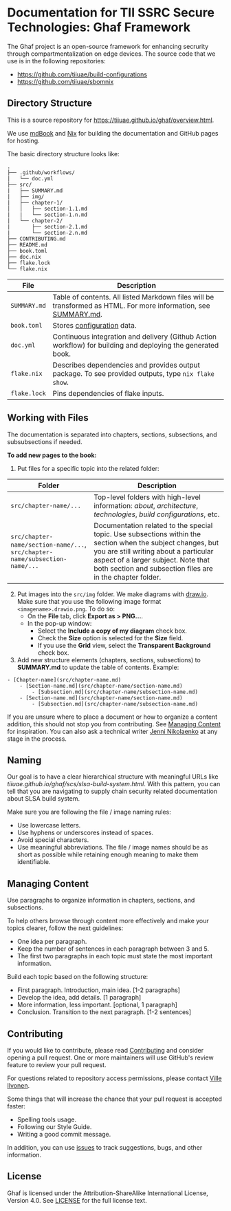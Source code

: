 # Documentation for TII SSRC Secure Technologies: Ghaf Framework

The Ghaf project is an open-source framework for enhancing secrurity through compartmentalization on edge devices. The source code that we use is in the following repositories:

* https://github.com/tiiuae/build-configurations
* https://github.com/tiiuae/sbomnix


## Directory Structure

This is a source repository for https://tiiuae.github.io/ghaf/overview.html.

We use [mdBook](https://rust-lang.github.io/mdBook/index.html) and [Nix](https://nixos.org/manual/nix/stable/introduction.html) for building the documentation and GitHub pages for hosting.

The basic directory structure looks like:

```
.
├── .github/workflows/
|   └── doc.yml
├── src/
|   ├── SUMMARY.md
|   ├── img/
|   ├── chapter-1/
│   │   ├── section-1.1.md
|   |   └── section-1.n.md
|   └── chapter-2/
|       ├── section-2.1.md
|   	└── section-2.n.md
├── CONTRIBUTING.md
├── README.md
├── book.toml
├── doc.nix
├── flake.lock
└── flake.nix 

```
| File | Description |
| -------- | ----------- |
| `SUMMARY.md` | Table of contents.  All listed Markdown files will be transformed as HTML. For more information, see [SUMMARY.md](https://rust-lang.github.io/mdBook/format/summary.html). |
| `book.toml` | Stores [configuration](https://rust-lang.github.io/mdBook/format/configuration/index.html) data. |
| `doc.yml` | Continuous integration and delivery (Github Action workflow) for building and deploying the generated book. |
| `flake.nix ` | Describes dependencies and provides output package. To see provided outputs, type `nix flake show`. |
| `flake.lock` | Pins dependencies of flake inputs. |


## Working with Files

The documentation is separated into chapters, sections, subsections, and subsubsections if needed.

**To add new pages to the book:**
1. Put files for a specific topic into the related folder:

| Folder | Description |
| --------- | ----------- |
| `src/chapter-name/...` | Top-level folders with high-level information: _about_, _architecture_, _technologies_, _build configurations_, etc.|
| `src/chapter-name/section-name/...`, `src/chapter-name/subsection-name/...` | Documentation related to the special topic. Use subsections within the section when the subject changes, but you are still writing about a particular aspect of a larger subject. Note that both section and subsection files are in the chapter folder. |

2. Put images into the `src/img` folder. We make diagrams with [draw.io](https://www.diagrams.net/). Make sure that you use the following image format `<imagename>.drawio.png`. To do so:
	* On the **File** tab, click **Export as > PNG...**.
	* In the pop-up window:
		* Select the **Include a copy of my diagram** check box.
		* Check the **Size** option is selected for the **Size** field.
		* If you use the **Grid** view, select the **Transparent Background** check box.
3. Add new structure elements (chapters, sections, subsections) to **SUMMARY.md** to update the table of contents. Example:
```
- [Chapter-name](src/chapter-name.md)
    - [Section-name.md](src/chapter-name/section-name.md)
        - [Subsection.md](src/chapter-name/subsection-name.md)
    - [Section-name.md](src/chapter-name/section-name.md)
        - [Subsection.md](src/chapter-name/subsection-name.md)
```

If you are unsure where to place a document or how to organize a content addition, this should not stop you from contributing. See [Managing Content](#-managing-content) for inspiration. You can also ask a technical writer [Jenni Nikolaenko](https://github.com/jenninikko) at any stage in the process.


## Naming

Our goal is to have a clear hierarchical structure with meaningful URLs like _tiiuae.github.io/ghaf/scs/slsa-build-system.html_. With this pattern, you can tell that you are navigating to supply chain security related documentation about SLSA build system. 

Make sure you are following the file / image naming rules:

* Use lowercase letters.
* Use hyphens or underscores instead of spaces.
* Avoid special characters.
* Use meaningful abbreviations. The file / image names should be as short as possible while retaining enough meaning to make them identifiable.


## Managing Content

Use paragraphs to organize information in chapters, sections, and subsections.

To help others browse through content more effectively and make your topics clearer, follow the next guidelines:

* One idea per paragraph.
* Keep the number of sentences in each paragraph between 3 and 5. 
* The first two paragraphs in each topic must state the most important information.

Build each topic based on the following structure:
* First paragraph. Introduction, main idea. [1-2 paragraphs]
* Develop the idea, add details. [1 paragraph]
* More information, less important. [optional, 1 paragraph]
* Conclusion. Transition to the next paragraph. [1-2 sentences]

[//]: # (Link to Style Guide.)
[//]: # (Link to Glossary.)


## Contributing

If you would like to contribute, please read [Contributing](CONTRIBUTING.md) and consider opening a pull request. One or more maintainers will use GitHub's review feature to review your pull request.

For questions related to repository access permissions, please contact [Ville Ilvonen](https://github.com/vilvo).

Some things that will increase the chance that your pull request is accepted faster:
* Spelling tools usage.
* Following our Style Guide.
* Writing a good commit message.

In addition, you can use [issues](https://github.com/tiiuae/ghaf/issues) to track suggestions, bugs, and other information.


## License

Ghaf is licensed under the Attribution-ShareAlike International License, Version 4.0. See [LICENSE](./LICENSE) for the full license text.
